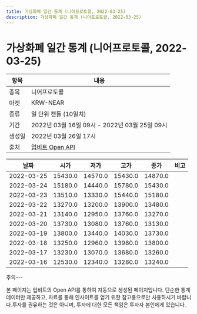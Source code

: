 ```yaml
---
title: 가상화폐 일간 통계 (니어프로토콜, 2022-03-25)
description: 가상화폐 일간 통계 (니어프로토콜, 2022-03-25)
---
```


가상화폐 일간 통계 (니어프로토콜, 2022-03-25)
===

|항목|내용|
|--|--|
|종목|니어프로토콜|
|마켓|KRW-NEAR|
|종류|일 단위 캔들 (10일치)|
|기간|2022년 03월 16일 09시 - 2022년 03월 25일 09시|
|생성일|2022년 03월 26일 17시|
|출처|[업비트 Open API](https://docs.upbit.com)|


|날짜|시가|저가|고가|종가|비고|
|--|--|--|--|--|--|
|2022-03-25|15430.0|14570.0|15430.0|14870.0|    |
|2022-03-24|15180.0|14440.0|15780.0|15430.0|    |
|2022-03-23|13510.0|13330.0|15440.0|15180.0|    |
|2022-03-22|13270.0|13200.0|13900.0|13480.0|    |
|2022-03-21|13140.0|12950.0|13760.0|13270.0|    |
|2022-03-20|13730.0|13080.0|13760.0|13130.0|    |
|2022-03-19|13800.0|13440.0|14030.0|13730.0|    |
|2022-03-18|13250.0|12960.0|13980.0|13800.0|    |
|2022-03-17|13230.0|13070.0|13680.0|13260.0|    |
|2022-03-16|12530.0|12340.0|13280.0|13240.0|    |


주의---

본 페이지는 업비트의 Open API를 통하여 자동으로 생성된 페이지입니다. 단순한 통계 데이터만 제공하고, 자료를 통해 인사이트를 얻기 위한 참고용으로만 사용하시기 바랍니다.투자를 권유하는 것은 아니며, 투자에 대한 모든 책임은 투자자 본인에게 있습니다.